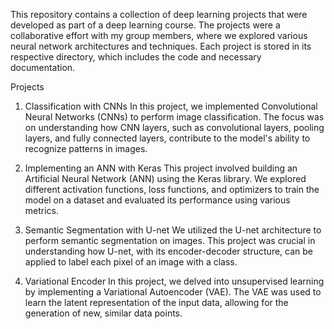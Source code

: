 This repository contains a collection of deep learning projects that were developed as part of a deep learning course. The projects were a collaborative effort with my group members, where we explored various neural network architectures and techniques. 
Each project is stored in its respective directory, which includes the code and necessary documentation.

Projects
1. Classification with CNNs
In this project, we implemented Convolutional Neural Networks (CNNs) to perform image classification. The focus was on understanding how CNN layers, such as convolutional layers, pooling layers, and fully connected layers, contribute to the model's ability to recognize patterns in images.

2. Implementing an ANN with Keras
This project involved building an Artificial Neural Network (ANN) using the Keras library. We explored different activation functions, loss functions, and optimizers to train the model on a dataset and evaluated its performance using various metrics.

3. Semantic Segmentation with U-net
We utilized the U-net architecture to perform semantic segmentation on images. This project was crucial in understanding how U-net, with its encoder-decoder structure, can be applied to label each pixel of an image with a class.

4. Variational Encoder
In this project, we delved into unsupervised learning by implementing a Variational Autoencoder (VAE). The VAE was used to learn the latent representation of the input data, allowing for the generation of new, similar data points.
